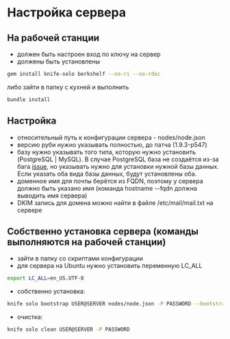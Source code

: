 ﻿# Настройка сервера


## На рабочей станции 

* должен быть настроен вход по ключу на сервер
* должены быть установлены
```bash
gem install knife-solo berkshelf --no-ri --no-rdoc
```
либо зайти в папку с кухней и выполнить
```bash
bundle install
```

## Настройка

* относительный путь к конфигурации сервера - nodes/node.json
* версию руби нужно указывать полностью, до патча (1.9.3-p547)
* базу нужно указывать того типа, которую нужно установить (PostgreSQL | MySQL). В случае PostgreSQL база не создаётся из-за бага [issue](http://tickets.opscode.com/browse/COOK-1406), но указывать нужно для установки нужной базы данных. Если указать оба вида базы данных, будут установлены оба.
* доменное имя для почты берётся из FQDN, поэтому у сервера должно быть указано имя (команда hostname --fqdn должна выводить имя сервера)
* DKIM запись для домена можно найти в файле /etc/mail/mail.txt на сервере

## Собственно установка сервера (команды выполняются на рабочей станции)

* зайти в папку со скриптами конфигурации
* для сервера на Ubuntu нужно установить переменную LC_ALL
```bash
export LC_ALL=en_US.UTF-8
```
* собственно установка:
```bash
knife solo bootstrap USER@SERVER nodes/node.json -P PASSWORD --bootstrap-version 11
```
* очистка:
```bash
knife solo clean USER@SERVER -P PASSWORD
```

